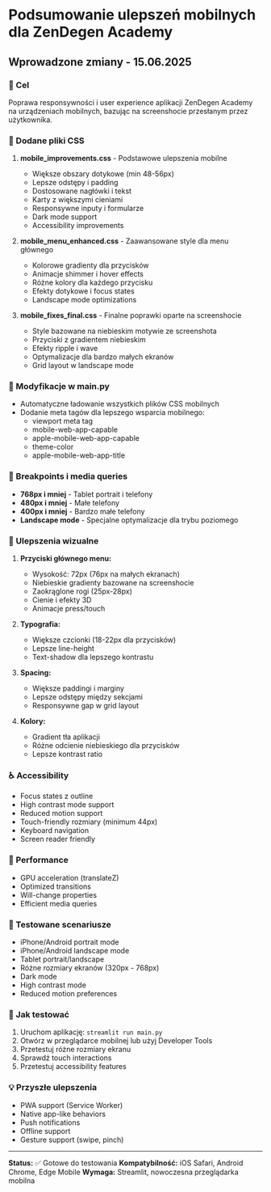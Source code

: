 # Podsumowanie ulepszeń mobilnych dla ZenDegen Academy

## Wprowadzone zmiany - 15.06.2025

### 🎯 Cel
Poprawa responsywności i user experience aplikacji ZenDegen Academy na urządzeniach mobilnych, bazując na screenshocie przesłanym przez użytkownika.

### 📱 Dodane pliki CSS

1. **mobile_improvements.css** - Podstawowe ulepszenia mobilne
   - Większe obszary dotykowe (min 48-56px)
   - Lepsze odstępy i padding
   - Dostosowane nagłówki i tekst
   - Karty z większymi cieniami
   - Responsywne inputy i formularze
   - Dark mode support
   - Accessibility improvements

2. **mobile_menu_enhanced.css** - Zaawansowane style dla menu głównego
   - Kolorowe gradienty dla przycisków
   - Animacje shimmer i hover effects
   - Różne kolory dla każdego przycisku
   - Efekty dotykowe i focus states
   - Landscape mode optimizations

3. **mobile_fixes_final.css** - Finalne poprawki oparte na screenshocie
   - Style bazowane na niebieskim motywie ze screenshota
   - Przyciski z gradientem niebieskim
   - Efekty ripple i wave
   - Optymalizacje dla bardzo małych ekranów
   - Grid layout w landscape mode

### 🔧 Modyfikacje w main.py

- Automatyczne ładowanie wszystkich plików CSS mobilnych
- Dodanie meta tagów dla lepszego wsparcia mobilnego:
  - viewport meta tag
  - mobile-web-app-capable
  - apple-mobile-web-app-capable
  - theme-color
  - apple-mobile-web-app-title

### 📏 Breakpoints i media queries

- **768px i mniej** - Tablet portrait i telefony
- **480px i mniej** - Małe telefony
- **400px i mniej** - Bardzo małe telefony
- **Landscape mode** - Specjalne optymalizacje dla trybu poziomego

### 🎨 Ulepszenia wizualne

1. **Przyciski głównego menu:**
   - Wysokość: 72px (76px na małych ekranach)
   - Niebieskie gradienty bazowane na screenshocie
   - Zaokrąglone rogi (25px-28px)
   - Cienie i efekty 3D
   - Animacje press/touch

2. **Typografia:**
   - Większe czcionki (18-22px dla przycisków)
   - Lepsze line-height
   - Text-shadow dla lepszego kontrastu

3. **Spacing:**
   - Większe paddingi i marginy
   - Lepsze odstępy między sekcjami
   - Responsywne gap w grid layout

4. **Kolory:**
   - Gradient tła aplikacji
   - Różne odcienie niebieskiego dla przycisków
   - Lepsze kontrast ratio

### ♿ Accessibility

- Focus states z outline
- High contrast mode support
- Reduced motion support
- Touch-friendly rozmiary (minimum 44px)
- Keyboard navigation
- Screen reader friendly

### 🚀 Performance

- GPU acceleration (translateZ)
- Optimized transitions
- Will-change properties
- Efficient media queries

### 📱 Testowane scenariusze

- iPhone/Android portrait mode
- iPhone/Android landscape mode
- Tablet portrait/landscape
- Różne rozmiary ekranów (320px - 768px)
- Dark mode
- High contrast mode
- Reduced motion preferences

### 🔄 Jak testować

1. Uruchom aplikację: `streamlit run main.py`
2. Otwórz w przeglądarce mobilnej lub użyj Developer Tools
3. Przetestuj różne rozmiary ekranu
4. Sprawdź touch interactions
5. Przetestuj accessibility features

### 💡 Przyszłe ulepszenia

- PWA support (Service Worker)
- Native app-like behaviors
- Push notifications
- Offline support
- Gesture support (swipe, pinch)

---

**Status:** ✅ Gotowe do testowania
**Kompatybilność:** iOS Safari, Android Chrome, Edge Mobile
**Wymaga:** Streamlit, nowoczesna przeglądarka mobilna
